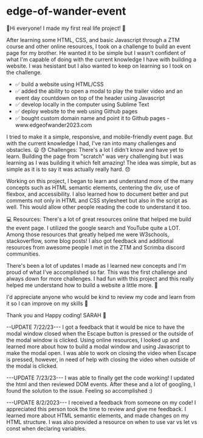 # edge-of-wander-event

👋Hi everyone! I made my first real life project! 🎉

After learning some HTML, CSS, and basic Javascript through a ZTM course and other online resources, I took on a challenge to build an event page for my brother. 
He wanted it to be simple but I wasn't confident of what I'm capable of doing with the current knowledge I have with building a website. I was hesistant but I also wanted to keep on learning so I took on the challenge. 

<ul>
  <li>✅ build a website using HTML/CSS</li>
  <li>✅ added the ability to open a modal to play the trailer video and an event day countdown on top of the header using Javascript</li>
  <li>✅ develop locally in the computer using Sublime Text</li>
  <li>✅ deploy website to the web using Github pages</li>
  <li>✅ bought custom domain name and point it to Github pages - www.edgeofwander2023.com </li>
</ul>

I tried to make it a simple, responsive, and mobile-friendly event page. But with the current knowledge I had, I've ran into many challenges and obstacles. 😦
😓 Challenges: There's a lot I didn't know and have yet to learn. Building the page from "scratch" was very challenging but I was learning as I was building it which felt amazing! The idea was simple, but as simple as it is to say it was actually really hard. 😞

Working on this project, I began to learn and understand more of the many concepts such as HTML semantic elements, centering the div, use of flexbox, and accessibility. I also learned how to document better and put comments not only in HTML and CSS stylesheet but also in the script as well. This would allow other people reading the code to understand it too.


💻 Resources: There's a lot of great resources online that helped me build the event page. I utilized the google search and YouTube quite a LOT. Among those resources that greatly helped me were W3schools, stackoverflow, some blog posts! I also got feedback and additional resources from awesome people I met in the ZTM and Scrimba discord communities.

There's been a lot of updates I made as I learned new concepts and I'm proud of what I've accomplished so far. This was the first challenge and always down for more challenges. I had fun with this project and this really helped me understand how to build a website a little more. 👊

I'd appreciate anyone who would be kind to review my code and learn from it so I can improve on my skills 🙏

Thank you and Happy coding! SARAH 🍵

--UPDATE 7/22/23---
I got a feedback that it would be nice to have the modal window closed when the Escape button is pressed or the outside of the modal window is clicked. Using online resources, I looked up and learned more about how to build a modal window and using Javascript to make the modal open. I was able to work on closing the video when Escape is pressed, however, in need of help with closing the video when outside of the modal is clicked.

---UPDATE 7/23/23---
I was able to finally get the code working! I updated the html and then reviewed DOM events. After these and a lot of googling, I found the solution to the issue. Feeling so accomplished :)

---UPDATE 8/2/2023---
I received a feedback from someone on my code! I appreciated this person took the time to review and give me feedback. I learned more about HTML semantic elements, and made changes on my HTML structure. I was also provided a resource on when to use var vs let vs const when declaring variables. 

